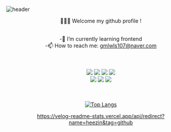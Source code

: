 ![header](https://capsule-render.vercel.app/api?type=Rect&text=Hi&nbsp;there🙌🏻&fontColor=ffffff)
<div align="center">
  👩🏻‍💻 Welcome my github profile !
<br/>
<br/>


<!-- -🔭 I’m currently working on shoppingmall project <br/> -->
-🌱 I’m currently learning frontend <br/>
-📫 How to reach me: gmlwls107@naver.com <br/>
<!--
**leeheezin/leeheezin** is a ✨ _special_ ✨ repository because its `README.md` (this file) appears on your GitHub profile.

Here are some ideas to get you started:


-->
<br/>
<br/>
<img src="https://img.shields.io/badge/HTML5-E34F26?style=for-the-badge&logo=HTML5&logoColor=white">
<img src="https://img.shields.io/badge/CSS3-1572B6?style=for-the-badge&logo=CSS3&logoColor=white">
<img src="https://img.shields.io/badge/JavaScript-F7DF1E?style=for-the-badge&logo=JavaScript&logoColor=white">
<img src="https://img.shields.io/badge/github-181717?style=for-the-badge&logo=github&logoColor=white"><br/>
<img src="https://img.shields.io/badge/VSCode-007ACC?style=for-the-badge&logo=VisualStudioCode&logoColor=white">
<img src="https://img.shields.io/badge/React-81e6fe?style=for-the-badge&logo=React&logoColor=black">
<img src="https://img.shields.io/badge/Vue.js-4FC08D?style=for-the-badge&logo=Vue.js&logoColor=black">

<br/>
<br/>
<br/>

[![Top Langs](https://github-readme-stats.vercel.app/api/top-langs/?username=leeheezin&layout=compact)](https://github.com/leeheezin/github-readme-stats)
  
https://velog-readme-stats.vercel.app/api/redirect?name=heezin&tag=github
</div>
</div>
 <br/>

